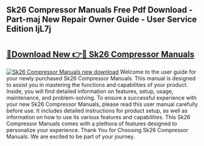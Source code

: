 ## Sk26 Compressor Manuals Free Pdf Download - Part-maj New Repair Owner Guide - User Service Edition IjL7j

# <h2><a href="http://bc69778.oget.top/?id=Sk26+Compressor+Manuals">🔗Download New 👉🔴 Sk26 Compressor Manuals</a></h2>

[![Sk26 Compressor Manuals new download](https://i.imgur.com/5g1atiW.png)](http://bc69778.oget.top/?id=Sk26+Compressor+Manuals)
Welcome to the user guide for your newly purchased Sk26 Compressor Manuals. This manual is designed to assist you in mastering the functions and capabilities of your product. Inside, you will find detailed information on features, setup, usage, maintenance, and problem-solving. To ensure a successful experience with your new Sk26 Compressor Manuals, please read this user manual carefully before use. It includes detailed instructions for product setup, as well as information on how to use its various features and capabilities. This Sk26 Compressor Manuals comes with a plethora of features designed to personalize your experience. Thank You for Choosing Sk26 Compressor Manuals. We are excited to be part of your journey.
